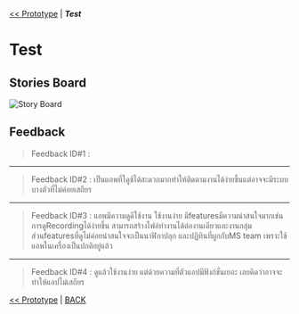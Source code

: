 [<< Prototype](Prototype.md) | ***Test*** 
#  Test 
## Stories Board

![Story Board](assets/test.gif) 

## Feedback

> Feedback ID#1 :
----
> Feedback ID#2 : เป็นแอพที่ใดูช้ได้สะดวกมากทำให้ติดตามงานได้ง่ายขึ้นแต่อาจจะมีระบบบางตัวที่ไม่ค่อยเสถียร
----
> Feedback ID#3 : แอพมีความดูดีใช้งาน ใช้งานง่าย มีfeaturesมีความน่าสนใจมากเช่น การดูRecordingได้ง่ายขึ้น สามารถสร้างไฟล์ทำงานได้ต่องานเดียวและงานกลุ่ม
                  ส่วนfeaturesที่ดูไม่ค่อยน่าสนใจจะเป็นนาฬิกาปลุก และปฏิทินที่ผูกกับMS team เพราะใช้แอพในเครื่องเป็นปกติอยู่แล้ว
----
> Feedback ID#4 : ดูแล้วใช้งานง่าย แต่ด้วยความที่ตัวแอปมีฟังก์ชั่นเยอะ เลยคิดว่าอาจจะทำให้แอปไม่เสถียร


[<< Prototype](Prototype.md) | [BACK](README.md)
